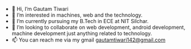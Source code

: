 - 👋 Hi, I’m Gautam Tiwari
- 👀 I’m interested in machines, web and the technology.
- 🌱 I’m currently pursuing my B.Tech in ECE at NIT Silchar.
- 💞️ I’m looking to collaborate on web development, android development, machine development just anything related to technology.
- 📫 You can reach me via my gmail gautamtiwari142@gmail.com

<!---
gautamtiwari007/gautamtiwari007 is a ✨ special ✨ repository because its `README.md` (this file) appears on your GitHub profile.
You can click the Preview link to take a look at your changes.
--->
